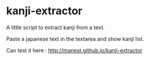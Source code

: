 kanji-extractor
===============

A little script to extract kanji from a text.

Paste a japanese text in the textarea and show kanji list.

Can test it here : <a href="http://manest.github.io/kanji-extractor/">http://manest.github.io/kanji-extractor</a>
